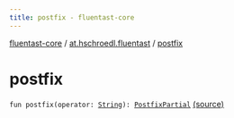 ```yaml
---
title: postfix - fluentast-core
---
```


[fluentast-core](../index.html) / [at.hschroedl.fluentast](index.html) / [postfix](.)

# postfix

`fun postfix(operator: `[`String`](https://kotlinlang.org/api/latest/jvm/stdlib/kotlin/-string/index.html)`): `[`PostfixPartial`](../at.hschroedl.fluentast.ast.expression/-fluent-postfix-expression/-postfix-partial/index.html) [(source)](https://github.com/hschroedl/FluentAST/tree/master/core/src/main/kotlin//at.hschroedl.fluentast/Fluentast.kt#L252)